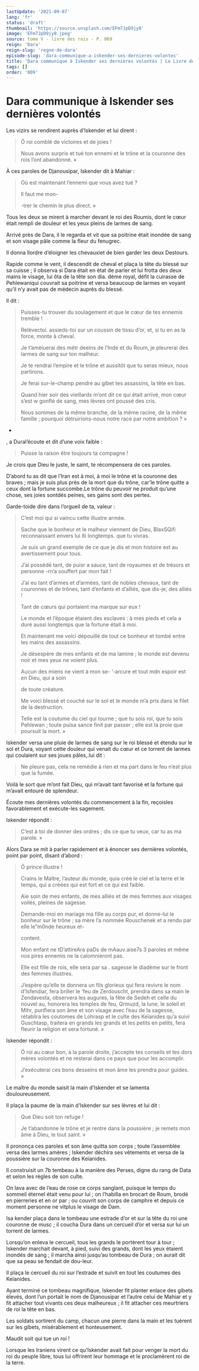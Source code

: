 ```yaml
---
lastUpdate: '2021-09-07'
lang: 'fr'
status: 'draft'
thumbnail: 'https://source.unsplash.com/EFm7JpD9jy8'
image: 'EFm7JpD9jy8.jpeg'
source: tome V - livre des rois - P. 069
reign: 'Dara'
reign-slug: 'regne-de-dara'
episode-slug: 'dara-communique-a-iskender-ses-dernieres-volontes'
title: 'Dara communique à Iskender ses dernières volontés | Le Livre des Rois | Shâhnâmeh'
tags: []
order: '009'
---
```


<!-- LTeX: language=fr -->

# Dara communique à Iskender ses dernières volontés

Les vizirs se rendirent auprès d’Iskender et lui dirent :

> Ô roi comblé de victoires et de joies !
>
> Nous avons surpris et tué ton ennemi et le trône et la couronne des rois l’ont abandonné. »

À ces paroles de Djanousipar, Iskender dit à Mahiar :

> Où est maintenant l’ennemi que vous avez tué ?
>
> Il faut me mon-
>
> -trer le chemin le plus direct. »

Tous les deux se mirent à marcher devant le roi des Roumis, dont le cœur était rempli de douleur et les yeux pleins de larmes de sang.

Arrivé près de Dara, il le regarda et vit que sa poitrine était inondée de sang et son visage pâle comme la fleur du fenugrec.

Il donna llordre d’éloigner les chevauxiet de bien garder les deux Destours.

Rapide comme le vent, il descendit de cheval et plaça la tête du blessé sur sa cuisse ; il observa si Dara était en état de parler et lui frotta des deux mains le visage, lui ôta de la tête son dia. dème royal, défit la cuirasse de Pehlewaniqui couvrait sa poitrine et versa beaucoup de larmes en voyant qu’il n’y avait pas de médecin auprès du blessé.

Il dit :

> Puisses-tu trouver du soulagement et que le cœur de tes ennemis tremble !
>
> Relèvectoi. assieds-toi sur un coussin de tissu d’or, et, si tu en as la force, monte à cheval.
>
> Je t’amèiuerai des métr deeins de l’Inde et du Roum, je pleurerai des larmes de sang sur ton malheur.
>
> Je te rendrai l’empire et le trône et aussitôt que tu seras mieux, nous partirons.
>
> Je ferai sur-le-champ pendre au gibet tes assassins, la tête en bas.
>
> Quand hier soir des vieillards m’ont dit ce qui était arrivé, mon cœur s’est w gonflé de sang, mes lèvres ont poussé des cris.
>
> Nous sommes de la même branche, de la même racine, de la même famille ; pourquoi détruirions-nous notre race par notre ambition ? »

-

, a Dural’écoute et dit d’une voix faible :

> Puisse la raison être toujours ta compagne !

Je crois que Dieu le juste, le saint, te récompensera de ces paroles.

D’abord tu as dit que l’Iran est à moi, à moi le trône et la couronne des braves ; mais je suis plus près de la mort que du trône, car’le trône quitte a ceux dont la fortune succombe.Le trône du peuvoir ne produit qu’une chose, ses joies sontdés peines, ses gains sont des pertes.

Garde-toide dire dans l’orgueil de ta, valeur :

> C’est moi qui si vaincu cette illustre armée.
>
> Sache que le bonheur et le malheur viennent de Dieu, BlaxSQifi reconnaissant envers lui 8i longtemps. que tu vivras.
>
> Je suis un grand exemple de ce que je dis et mon histoire est au avertissement pour tous.
>
> J’ai possédé tant, de puisr a sauce, tant de royaumes et de trésors et personne -rn’a souffert par mon fait !
>
> J’ai eu tant d’armes et d’armées, tant de nobles chevaux, tant de couronnes et de trônes, tant d’enfants et d’alliés, que dis-je, des alliés !
>
> Tant de cœurs qui portaient ma marque sur eux !
>
> Le monde et l’époque étaient des esclaves : à mes pieds et cela a duré aussi longtemps que la fortune était à moi.
>
> Et maintenant me voici dépouillé de tout ce bonheur et tombé entre les mains des assassins.
>
> Je désespère de mes enfants et de ma lamine ; le monde est devenu noir et mes yeux ne voient plus.
>
> Aucun des miens ne vient à mon se-
’-arcure et tout mdn espoir est en Dieu, qui a soin
>
> de toute créature.
>
> Me voici blessé et couché sur le sol et le monde m’a pris dans le filet de la destruction.
>
> Telle est la coutume du ciel qui tourne ; que tu sois roi, que tu sois Pehlewan ; toute puisa sance finit par passer ; elle est la proie que poursuit la mort. »

Iskender versa une pluie de larmes de sang sur le roi blessé et étendu sur le sol et Dura, voyant cette douleur qui venait du cœur et ce torrent de larmes qui coulaient sur ses joues pâles,.lui dit :

> Ne pleure pas, cela ne remédie à rien et ma part dans le feu n’est plus que la fumée.

Voilà le sort que m’ont fait Dieu, qui m’avait tant favorisé et la fortune qui m’avait entouré de splendeur.

Écoute mes dernières volontés du commencement à la fin, reçoisles favorablement et exécute-les sagement.

Iskender répondit :

> C’est à toi de donner des ordres ; dis ce que tu veux, car tu as ma parole. »

Alors Dara se mit à parler rapidement et à énoncer ses dernières volontés, point par point, disant d’abord :

> Ô prince illustre !
>
> Crains le Maître, l’auteur du monde, quia créé le ciel et la terre et le temps, qui a créées qui est fort et ce qui est faible.
>
> Aie soin de mes enfants, de mes alliés et de mes femmes aux visages voilés, pleines de sagesse.
>
> Demande-moi en mariage ma fille au corps pur, et donne-lui le bonheur sur le trône ; sa mère l’a nommée Rouschenek et a rendu par elle le”m0nde heureux et-
>
> content.
>
> Mon enfant ne tD’attireAra paDs de mAauv.aise7s 3 paroles et même nos pires ennemis ne la calomnieront pas.
>
> Elle est fille de rois, elle sera par sa
. sagesse le diadème sur le front des femmes illustres.
>
> J’espère qu’elle te donnera un fils glorieux qui fera revivre le nom d’Isfendiar, fera briller le ’feu de Zerdouscht, prendra dans sa main le Zendavesta, observera les augures, la fête de Sedeh et celle du nouvel au, honorera les temples de feu, Qrmuzd, la lune, le soleil et Mihr, purifiera son âme et son visage avec l’eau de la sagesse, rétablira les coutomes de Lohrasp et le culte des Keïanides qu’a suivi Guschtasp, traitera en grands les grands et les petits en petits, fera fleurir la religion et sera fortuné. »

Iskender répondit :

> Ô roi au cœur bon, à la parole droite, j’accepte tes conseils et tes dors mères volontés et ne resterai dans ce pays que pour les accomplir.
>
> J’exécuterai ces bons desseins et mon âme les prendra pour guides. »

Le maître du monde saisit la main d’Iskender et se lamenta douloureusement.

Il plaça la paume de la main d’Iskender sur ses lèvres et lui dit :

> Que Dieu soit ton refuge !
>
> Je t’abandonne le trône et je rentre dans la poussière ; je remets mon âme à Dieu, le tout saint. »

Il prononça ces paroles et son âme quitta son corps ; toute l’assemblée versa des larmes amères ; Iskender déchira ses vêtements et versa de la poussière sur la couronne des Keïanides.

Il construisit un 7b tembeau à la manière des Perses, digne du rang de Data et selon les règles de son culte.

On lava avec de l’eau de rose ce corps sanglant, puisque le temps du sommeil éternel était venu pour lui ; on l’habilla en brocart de Roum, brodé en pierreries et en or par ; ou couvrit son corps de camphre et depuis ce moment personne ne vitplus le visage de Dam.

Isa kender plaça dans le tombeau une estrade d’or et sur la tête du roi une couronne de musc ; il coucha Dura dans un cercueil d’or et versa sur lui un torrent de larmes.

Lorsqu’on enleva le cercueil, tous les grands le portèrent tour à tour ; Iskender marchait devant, à pied, suivi des grands, dont les yeux étaient inondés de sang ; il marcha ainsi jusqu’au tombeau de Dura ; on aurait dit que sa peau se fendait de dou-leur.

Il plaça le cercueil du roi sur l’estrade et suivit en tout les coutumes des Keïanides.

Ayant terminé ce tombeau magnifique, Iskender fit planter enlace des gibets élevés, dont l’un portait le nom de Djanousipar et l’autre celui de Mahiar et y fit attacher tout vivants ces deux malheureux ; il fit attacher ces meurtriers de roi la tête en bas.

Les soldats sortirent du camp, chacun une pierre dans la main et les tuèrent sur les gibets, misérablement et honteusement.

Maudit soit qui tue un roi !

Lorsque les Iraniens virent ce qu’Iskender avait fait pour venger la mort du roi du peuple libre, tous lui offrirent leur hommage et le proclamèrent roi de la terre.

